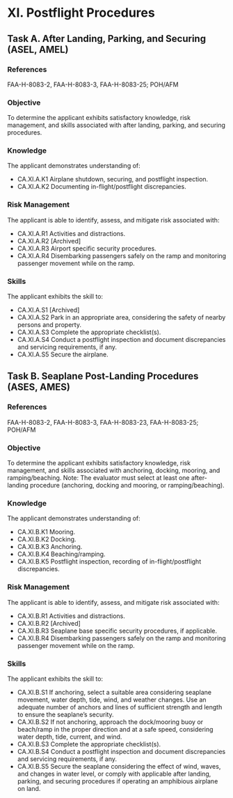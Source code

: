 # XI. Postflight Procedures
## Task A. After Landing, Parking, and Securing (ASEL, AMEL)
### References
FAA-H-8083-2, FAA-H-8083-3, FAA-H-8083-25; POH/AFM
### Objective
To determine the applicant exhibits satisfactory knowledge, risk management, and skills associated with after landing, parking, and securing procedures.
### Knowledge
The applicant demonstrates understanding of:
* CA.XI.A.K1 Airplane shutdown, securing, and postflight inspection.
* CA.XI.A.K2 Documenting in-flight/postflight discrepancies.
### Risk Management
The applicant is able to identify, assess, and mitigate risk associated with:
* CA.XI.A.R1 Activities and distractions.
* CA.XI.A.R2 [Archived]
* CA.XI.A.R3 Airport specific security procedures.
* CA.XI.A.R4 Disembarking passengers safely on the ramp and monitoring passenger movement while on the ramp.
### Skills
The applicant exhibits the skill to:
* CA.XI.A.S1 [Archived]
* CA.XI.A.S2 Park in an appropriate area, considering the safety of nearby persons and property.
* CA.XI.A.S3 Complete the appropriate checklist(s).
* CA.XI.A.S4 Conduct a postflight inspection and document discrepancies and servicing requirements, if any.
* CA.XI.A.S5 Secure the airplane.
## Task B. Seaplane Post-Landing Procedures (ASES, AMES)
### References
FAA-H-8083-2, FAA-H-8083-3, FAA-H-8083-23, FAA-H-8083-25; POH/AFM
### Objective
To determine the applicant exhibits satisfactory knowledge, risk management, and skills associated with anchoring, docking, mooring, and ramping/beaching.  Note: The evaluator must select at least one after-landing procedure (anchoring, docking and mooring, or ramping/beaching).
### Knowledge
The applicant demonstrates understanding of:
* CA.XI.B.K1 Mooring.
* CA.XI.B.K2 Docking.
* CA.XI.B.K3 Anchoring.
* CA.XI.B.K4 Beaching/ramping.
* CA.XI.B.K5 Postflight inspection, recording of in-flight/postflight discrepancies.
### Risk Management
The applicant is able to identify, assess, and mitigate risk associated with:
* CA.XI.B.R1 Activities and distractions.
* CA.XI.B.R2 [Archived]
* CA.XI.B.R3 Seaplane base specific security procedures, if applicable.
* CA.XI.B.R4 Disembarking passengers safely on the ramp and monitoring passenger movement while on the ramp.
### Skills
The applicant exhibits the skill to:
* CA.XI.B.S1 If anchoring, select a suitable area considering seaplane movement, water depth, tide, wind, and weather changes. Use an adequate number of anchors and lines of sufficient strength and length to ensure the seaplane’s security.
* CA.XI.B.S2 If not anchoring, approach the dock/mooring buoy or beach/ramp in the proper direction and at a safe speed, considering water depth, tide, current, and wind.
* CA.XI.B.S3 Complete the appropriate checklist(s).
* CA.XI.B.S4 Conduct a postflight inspection and document discrepancies and servicing requirements, if any.
* CA.XI.B.S5 Secure the seaplane considering the effect of wind, waves, and changes in water level, or comply with applicable after landing, parking, and securing procedures if operating an amphibious airplane on land.
